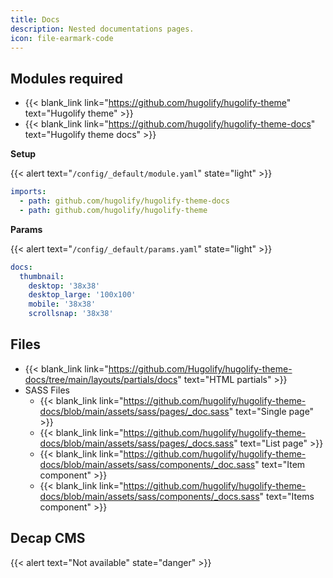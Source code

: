 ```yaml
---
title: Docs
description: Nested documentations pages.
icon: file-earmark-code
---
```


## Modules required

- {{< blank_link link="https://github.com/hugolify/hugolify-theme" text="Hugolify theme" >}}
- {{< blank_link link="https://github.com/hugolify/hugolify-theme-docs" text="Hugolify theme docs" >}}

**Setup**

{{< alert text="`/config/_default/module.yaml`" state="light" >}}

```yml
imports:
  - path: github.com/hugolify/hugolify-theme-docs
  - path: github.com/hugolify/hugolify-theme
```

**Params**

{{< alert text="`/config/_default/params.yaml`" state="light" >}}

```yml
docs:
  thumbnail:
    desktop: '38x38'
    desktop_large: '100x100'
    mobile: '38x38'
    scrollsnap: '38x38'
```

## Files

- {{< blank_link link="https://github.com/Hugolify/hugolify-theme-docs/tree/main/layouts/partials/docs" text="HTML partials" >}}
- SASS Files
  - {{< blank_link link="https://github.com/hugolify/hugolify-theme-docs/blob/main/assets/sass/pages/_doc.sass" text="Single page" >}}
  - {{< blank_link link="https://github.com/hugolify/hugolify-theme-docs/blob/main/assets/sass/pages/_docs.sass" text="List page" >}}
  - {{< blank_link link="https://github.com/hugolify/hugolify-theme-docs/blob/main/assets/sass/components/_doc.sass" text="Item component" >}}
  - {{< blank_link link="https://github.com/hugolify/hugolify-theme-docs/blob/main/assets/sass/components/_docs.sass" text="Items component" >}}

## Decap CMS

{{< alert text="Not available" state="danger" >}}
